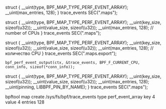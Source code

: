 struct {
    __uint(type, BPF_MAP_TYPE_PERF_EVENT_ARRAY);
    __uint(max_entries, 128);
} trace_events SEC(".maps");



struct
{
    __uint(type, BPF_MAP_TYPE_PERF_EVENT_ARRAY);
    __uint(key_size, sizeof(u32));
    __uint(value_size, sizeof(u32));
    __uint(max_entries, 128); // number of CPUs
} trace_events SEC(".maps");


struct {
    __uint(type, BPF_MAP_TYPE_PERF_EVENT_ARRAY);
    __uint(key_size, sizeof(u32));
    __uint(value_size, sizeof(u32));
    __uint(max_entries, 128); // количество CPU
} trace_events SEC(".maps.export");


    bpf_perf_event_output(ctx, &trace_events, BPF_F_CURRENT_CPU, conn_info, sizeof(*conn_info));

struct {
    __uint(type, BPF_MAP_TYPE_PERF_EVENT_ARRAY);
    __uint(key_size, sizeof(u32));
    __uint(value_size, sizeof(u32));
    __uint(max_entries, 128);
    __uint(pinning, LIBBPF_PIN_BY_NAME);
} trace_events SEC(".maps");

bpftool map create /sys/fs/bpf/trace_events type perf_event_array key 4 value 4 entries 128
